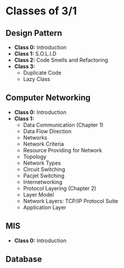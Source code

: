 # Classes of 3/1

## Design Pattern
* **Class 0:** Introduction
* **Class 1:** S.O.L.I.D
* **Class 2:** Code Smells and Refactoring
* **Class 3:**
  * Duplicate Code
  * Lazy Class


## Computer Networking
* **Class 0:** Introduction
* **Class 1:**
  * Data Communication (Chapter 1)
  * Data Flow Direction
  * Networks
  * Network Criteria
  * Resource Providing for Network
  * Topology
  * Network Types
  * Circuit Switching
  * Pacjet Switching
  * Internetworking
  * Protocol Layering (Chapter 2)
  * Layer Model
  * Network Layers: TCP/IP Protocol Suite
  * Application Layer

## MIS
* **Class 0:** Introduction

## Database

<!-- @Fazle-Rakib, please complete the list -->
<!-- If you don't know markdown, just copy from other classes and edit the topic -->
